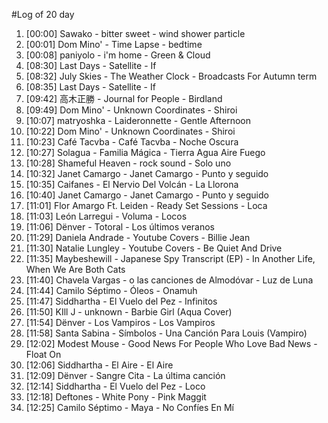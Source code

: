 #Log of 20 day

1. [00:00] Sawako - bitter sweet - wind shower particle
1. [00:01] Dom Mino' - Time Lapse - bedtime
1. [00:08] paniyolo - i'm home - Green & Cloud
1. [08:30] Last Days - Satellite - If
1. [08:32] July Skies - The Weather Clock - Broadcasts For Autumn term
1. [08:35] Last Days - Satellite - If
1. [09:42] 高木正勝 - Journal for People - Birdland
1. [09:49] Dom Mino' - Unknown Coordinates - Shiroi
1. [10:07] matryoshka - Laideronnette - Gentle Afternoon
1. [10:22] Dom Mino' - Unknown Coordinates - Shiroi
1. [10:23] Café Tacvba - Café Tacvba - Noche Oscura
1. [10:27] Solagua - Familia Mágica - Tierra Agua Aire Fuego
1. [10:28] Shameful Heaven - rock sound - Solo uno
1. [10:32] Janet Camargo - Janet Camargo - Punto y seguido
1. [10:35] Caifanes - El Nervio Del Volcán - La Llorona
1. [10:40] Janet Camargo - Janet Camargo - Punto y seguido
1. [11:01] Flor Amargo Ft. Leiden - Ready Set Sessions - Loca
1. [11:03] León Larregui - Voluma - Locos
1. [11:06] Dënver - Totoral - Los últimos veranos
1. [11:29] Daniela Andrade - Youtube Covers - Billie Jean
1. [11:30] Natalie Lungley - Youtube Covers - Be Quiet And Drive
1. [11:35] Maybeshewill - Japanese Spy Transcript (EP) - In Another Life, When We Are Both Cats
1. [11:40] Chavela Vargas - o las canciones de Almodóvar - Luz de Luna
1. [11:44] Camilo Séptimo - Óleos - Onamuh
1. [11:47] Siddhartha - El Vuelo del Pez - Infinitos
1. [11:50] KIll J - unknown - Barbie Girl (Aqua Cover)
1. [11:54] Dënver - Los Vampiros - Los Vampiros
1. [11:58] Santa Sabina - Símbolos - Una Canción Para Louis (Vampiro)
1. [12:02] Modest Mouse - Good News For People Who Love Bad News - Float On
1. [12:06] Siddhartha - El Aire - El Aire
1. [12:09] Dënver - Sangre Cita - La última canción
1. [12:14] Siddhartha - El Vuelo del Pez - Loco
1. [12:18] Deftones - White Pony - Pink Maggit
1. [12:25] Camilo Séptimo - Maya - No Confíes En Mí
